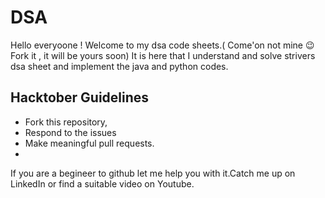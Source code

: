 # DSA
Hello everyoone ! Welcome to my dsa code sheets.( Come'on not mine 😉 Fork it , it will be yours soon)
It is here that I understand and solve strivers dsa sheet and implement the java and python codes.

## Hacktober Guidelines

- Fork this repository, 
- Respond to the issues 
- Make meaningful pull requests.
- 
If you are a begineer to github let me help you with it.Catch me up on LinkedIn or find a suitable video on Youtube.


